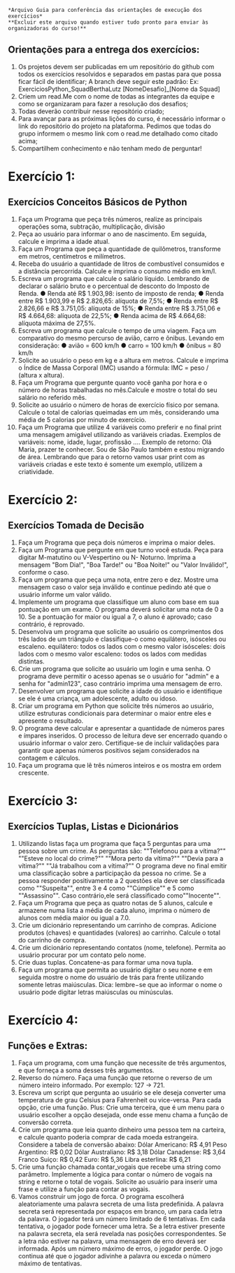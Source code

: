     *Arquivo Guia para conferência das orientações de execução dos exercícios*
    **Excluir este arquivo quando estiver tudo pronto para enviar às organizadoras do curso!**

## Orientações para a entrega dos exercícios:
1. Os projetos devem ser publicadas em um repositório do github com todos os
exercícios resolvidos e separados em pastas para que possa ficar fácil de
identificar;
A branch deve seguir este padrão:
Ex: ExerciciosPython_SquadBerthaLutz
[NomeDesafio]_[Nome da Squad]
2. Criem um read.Me com o nome de todas as integrantes da equipe e como se
organizaram para fazer a resolução dos desafios;
3. Todas deverão contribuir nesse repositório criado;
4. Para avançar para as próximas lições do curso, é necessário informar o link do
repositório do projeto na plataforma. Pedimos que todas do grupo informem o
mesmo link com o read.me detalhado como citado acima;
5. Compartilhem conhecimento e não tenham medo de perguntar!

# Exercício 1: 
## Exercícios Conceitos Básicos de Python
1. Faça um Programa que peça três números, realize as principais
operações soma, subtração, multiplicação, divisão
2. Peça ao usuário para informar o ano de nascimento. Em seguida,
calcule e imprima a idade atual.
3. Faça um Programa que peça a quantidade de quilômetros, transforme
em metros, centímetros e milímetros.
4. Receba do usuário a quantidade de litros de combustível consumidos e
a distância percorrida. Calcule e imprima o consumo médio em km/l.
5. Escreva um programa que calcule o salário líquido. Lembrando de
declarar o salário bruto e o percentual de desconto do Imposto de
Renda.
● Renda até R$ 1.903,98: isento de imposto de renda;
● Renda entre R$ 1.903,99 e R$ 2.826,65: alíquota de 7,5%;
● Renda entre R$ 2.826,66 e R$ 3.751,05: alíquota de 15%;
● Renda entre R$ 3.751,06 e R$ 4.664,68: alíquota de 22,5%;
● Renda acima de R$ 4.664,68: alíquota máxima de 27,5%.
6. Escreva um programa que calcule o tempo de uma viagem. Faça um
comparativo do mesmo percurso de avião, carro e ônibus.
Levando em consideração:
● avião = 600 km/h
● carro = 100 km/h
● ônibus = 80 km/h
7. Solicite ao usuário o peso em kg e a altura em metros. Calcule e
imprima o Índice de Massa Corporal (IMC) usando a fórmula:
IMC = peso / (altura x altura).
8. Faça um Programa que pergunte quanto você ganha por hora e o
número de horas trabalhadas no mês.Calcule e mostre o total do seu
salário no referido mês.
9. Solicite ao usuário o número de horas de exercício físico por semana.
Calcule o total de calorias queimadas em um mês, considerando uma
média de 5 calorias por minuto de exercício.
10. Faça um Programa que utilize 4 variáveis como preferir e no final print
uma mensagem amigável utilizando as variáveis criadas.
Exemplos de variáveis: nome, idade, lugar, profissão ....
Exemplo de retorno: Olá Maria, prazer te conhecer. Sou de São Paulo
também e estou migrando de área.
Lembrando que para o retorno vamos usar print com as variáveis
criadas e este texto é somente um exemplo, utilizem a criatividade.

# Exercício 2:
## Exercícios Tomada de Decisão
1. Faça um Programa que peça dois números e imprima o maior deles.
2. Faça um Programa que pergunte em que turno você estuda. Peça para
digitar M-matutino ou V-Vespertino ou N- Noturno. Imprima a mensagem "Bom
Dia!", "Boa Tarde!" ou "Boa Noite!" ou "Valor Inválido!", conforme o caso.
3. Faça um programa que peça uma nota, entre zero e dez. Mostre uma
mensagem caso o valor seja inválido e continue pedindo até que o usuário
informe um valor válido.
4. Implemente um programa que classifique um aluno com base em sua
pontuação em um exame. O programa deverá solicitar uma nota de 0 a 10. Se
a pontuação for maior ou igual a 7, o aluno é aprovado; caso contrário, é
reprovado.
5. Desenvolva um programa que solicite ao usuário os comprimentos dos três
lados de um triângulo e classifique-o como equilátero, isósceles ou escaleno.
equilátero: todos os lados com o mesmo valor
isósceles: dois lados com o mesmo valor
escaleno: todos os lados com medidas distintas.
6. Crie um programa que solicite ao usuário um login e uma senha. O
programa deve permitir o acesso apenas se o usuário for "admin" e a senha
for "admin123", caso contrário imprima uma mensagem de erro.
7. Desenvolver um programa que solicite a idade do usuário e identifique se
ele é uma criança, um adolescente, adulto ou idoso.
8. Criar um programa em Python que solicite três números ao usuário, utilize
estruturas condicionais para determinar o maior entre eles e apresente o
resultado.
9. O programa deve calcular e apresentar a quantidade de números pares e
ímpares inseridos. O processo de leitura deve ser encerrado quando o usuário
informar o valor zero. Certifique-se de incluir validações para garantir que
apenas números positivos sejam considerados na contagem e cálculos.
10. Faça um programa que lê três números inteiros e os mostra em ordem
crescente.

# Exercício 3: 
## Exercícios Tuplas, Listas e Dicionários
1. Utilizando listas faça um programa que faça 5 perguntas para uma
pessoa sobre um crime.
As perguntas são:
""Telefonou para a vítima?""
""Esteve no local do crime?""
""Mora perto da vítima?""
""Devia para a vítima?""
""Já trabalhou com a vítima?""
O programa deve no final emitir uma classificação sobre a participação
da pessoa no crime.
Se a pessoa responder positivamente a 2 questões ela deve ser
classificada como ""Suspeita"", entre 3 e 4 como ""Cúmplice"" e 5 como
""Assassino"".
Caso contrário,ele será classificado como""Inocente"".
2. Faça um Programa que peça as quatro notas de 5 alunos, calcule
e armazene numa lista a média de cada aluno, imprima o número
de alunos com média maior ou igual a 7.0.
3. Crie um dicionário representando um carrinho de compras.
Adicione produtos (chaves) e quantidades (valores) ao carrinho.
Calcule o total do carrinho de compra.
4. Crie um dicionário representando contatos (nome, telefone).
Permita ao usuário procurar por um contato pelo nome.
5. Crie duas tuplas. Concatene-as para formar uma nova tupla.
6. Faça um programa que permita ao usuário digitar o seu nome e
em seguida mostre o nome do usuário de trás para frente
utilizando somente letras maiúsculas. Dica: lembre−se que ao
informar o nome o usuário pode digitar letras maiúsculas ou
minúsculas.

# Exercício 4:
## Funções e Extras:
1. Faça um programa, com uma função que necessite de três
argumentos, e que forneça a soma desses três argumentos.
2. Reverso do número. Faça uma função que retorne o reverso de um
número inteiro informado. Por exemplo: 127 -> 721.
3. Escreva um script que pergunta ao usuário se ele deseja converter
uma temperatura de grau Celsius para Fahrenheit ou vice-versa. Para
cada opção, crie uma função.
Plus: Crie uma terceira, que é um menu para o usuário escolher a opção
desejada, onde esse menu chama a função de conversão correta.
4. Crie um programa que leia quanto dinheiro uma pessoa tem na
carteira, e calcule quanto poderia comprar de cada moeda estrangeira.
Considere a tabela de conversão abaixo:
Dólar Americano: R$ 4,91
Peso Argentino: R$ 0,02
Dólar Australiano: R$ 3,18
Dólar Canadense: R$ 3,64
Franco Suiço: R$ 0,42
Euro: R$ 5,36
Libra esterlina: R$ 6,21
5. Crie uma função chamada contar_vogais que recebe uma string
como parâmetro. Implemente a lógica para contar o número de vogais
na string e retorne o total de vogais. Solicite ao usuário para inserir uma
frase e utilize a função para contar as vogais.
6. Vamos construir um jogo de forca. O programa escolherá
aleatoriamente uma palavra secreta de uma lista predefinida. A palavra
secreta será representada por espaços em branco, um para cada letra
da palavra. O jogador terá um número limitado de 6 tentativas. Em cada
tentativa, o jogador pode fornecer uma letra. Se a letra estiver presente
na palavra secreta, ela será revelada nas posições correspondentes. Se
a letra não estiver na palavra, uma mensagem de erro deverá ser
informada. Após um número máximo de erros, o jogador perde. O jogo
continua até que o jogador adivinhe a palavra ou exceda o número
máximo de tentativas.